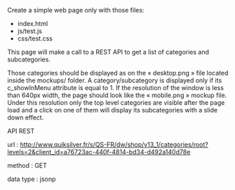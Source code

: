 Create a simple web page only with those files:
- index.html
- js/test.js
- css/test.css

This page will make a call to a REST API to get a list of categories and subcategories.

Those categories should be displayed as on the « desktop.png »  file located inside the mockups/ folder. A category/subcategory is displayed only if its c_showInMenu attribute is equal to 1.
If the resolution of the window is less than 640px width, the page should look like the « mobile.png » mockup file. Under this resolution only the top level categories are visible after the page load and a click on one of them will display its subcategories with a slide down effect.


API REST

url : http://www.quiksilver.fr/s/QS-FR/dw/shop/v13_1/categories/root?levels=2&client_id=a76723ac-440f-4814-bd34-d492a140d78e

method : GET

data type : jsonp
